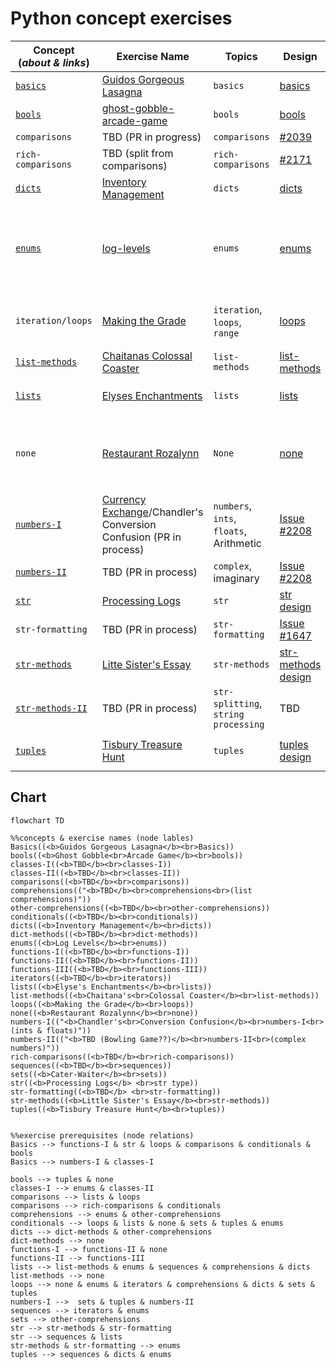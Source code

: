 # Python concept exercises

| **Concept<br>(_about & links_)**                                                                        | **Exercise Name**                                                                                                                      | **Topics**                              | **Design**                                                                                                                               | **Prerequisites**                                                                                                        |
| ------------------------------------------------------------------------------------------------------- | -------------------------------------------------------------------------------------------------------------------------------------- | --------------------------------------- | ---------------------------------------------------------------------------------------------------------------------------------------- | ------------------------------------------------------------------------------------------------------------------------ |
| [`basics`](https://github.com/exercism/v3/tree/master/languages/python/concepts/basics)                 | [Guidos Gorgeous Lasagna](https://github.com/exercism/v3/tree/master/languages/python/exercises/concept/guidos-gorgeous-lasagna)       | `basics`                                | [basics](https://github.com/exercism/v3/blob/master/languages/python/exercises/concept/guidos-gorgeous-lasagna/.meta/design.md)          | --                                                                                                                       |
| [`bools`](https://github.com/exercism/v3/tree/master/languages/python/concepts/bools)                   | [ghost-gobble-arcade-game](https://github.com/exercism/v3/tree/master/languages/python/exercises/concept/ghost-gobble-arcade-game)     | `bools`                                 | [bools](https://github.com/exercism/v3/blob/master/languages/python/exercises/concept/ghost-gobble-arcade-game/.meta/design.md)          | `basics`                                                                                                                 |
| `comparisons`                                                                                           | TBD (PR in progress)                                                                                                                   | `comparisons`                           | [#2039](https://github.com/exercism/v3/issues/2039)                                                                                      | `basics`                                                                                                                 |
| `rich-comparisons`                                                                                      | TBD (split from comparisons)                                                                                                           | `rich-comparisons`                      | [#2171](https://github.com/exercism/v3/issues/2171)                                                                                      | `comparisons`                                                                                                            |
| [`dicts`](https://github.com/exercism/v3/tree/master/languages/python/concepts/dicts)                   | [Inventory Management](https://github.com/exercism/v3/tree/master/languages/python/exercises/concept/inventory-management)             | `dicts`                                 | [dicts](https://github.com/exercism/v3/blob/master/languages/python/exercises/concept/inventory-management/.meta/design.md)              | `loops`, `lists`, `tuples`                                                                                               |
| [`enums`](https://github.com/exercism/v3/tree/master/languages/python/concepts/enums)                   | [log-levels](https://github.com/exercism/v3/tree/master/languages/python/exercises/concept/log-levels)                                 | `enums`                                 | [enums](https://github.com/exercism/v3/blob/master/languages/python/exercises/concept/log-levels/.meta/design.md)                        | `classes-I`, `conditionals`, `loops/iteration`, `comprehensions`, `sequences`, `str-formatting`, `str-methods`, `tuples` |
| `iteration/loops`                                                                                       | [Making the Grade](https://github.com/exercism/v3/tree/master/languages/python/exercises/concept/making-the-grade)                     | `iteration`, `loops`, `range`           | [loops](https://github.com/exercism/v3/blob/master/languages/python/exercises/concept/making-the-grade/.meta/design.md)                  | `basics`, `comparisons`, `conditionals`, `lists`, `strings`                                                              |
| [`list-methods`](https://github.com/exercism/v3/tree/master/languages/python/concepts/list-methods)     | [Chaitanas Colossal Coaster](https://github.com/exercism/v3/tree/master/languages/python/exercises/concept/chaitanas-colossal-coaster) | `list-methods`                          | [list-methods](https://github.com/exercism/v3/blob/master/languages/python/exercises/concept/chaitanas-colossal-coaster/.meta/design.md) | `lists`                                                                                                                  |
| [`lists`](https://github.com/exercism/v3/tree/master/languages/python/concepts/lists)                   | [Elyses Enchantments](https://github.com/exercism/v3/tree/master/languages/python/exercises/concept/elyses-enchantments)               | `lists`                                 | [lists](https://github.com/exercism/v3/blob/master/languages/python/exercises/concept/chaitanas-colossal-coaster/.meta/design.md)        | `comparisons`, `conditionals`, `strings`                                                                                 |
| `none`                                                                                                  | [Restaurant Rozalynn](https://github.com/exercism/v3/tree/master/languages/python/exercises/concept/restaurant-rozalynn)               | `None`                                  | [none](https://github.com/exercism/v3/blob/master/languages/python/exercises/concept/restaurant-rozalynn/.meta/design.md)                | `bools`, `conditionals`, `functions-I`, `dict-methods`, `list-methods`, `loops/iteration`                                |
| [`numbers-I`](https://github.com/exercism/v3/tree/master/languages/python/concepts/numbers)             | [Currency Exchange](https://github.com/exercism/v3/tree/master/languages/python/exercises/concept/currency-exchange)/Chandler's Conversion Confusion (PR in process)                                                                      | `numbers`, `ints`, `floats`, Arithmetic | [Issue #2208](https://github.com/exercism/v3/issues/2208)                                                                                | `basics`                                                                                                                 |
| [`numbers-II`](https://github.com/exercism/v3/tree/master/languages/python/concepts/numbers)            | TBD (PR in process)                                                                                                                    | `complex`, imaginary                    | [Issue #2208](https://github.com/exercism/v3/issues/2208)                                                                                | `numbers-I`                                                                                                              |
| [`str`](https://github.com/exercism/v3/tree/master/languages/python/concepts/strings)                   | [Processing Logs](https://github.com/exercism/v3/tree/master/languages/python/exercises/concept/processing-logs)                       | `str`                                   | [str design](https://github.com/exercism/v3/blob/master/languages/python/exercises/concept/processing-logs/.meta/design.md)              | `basics`                                                                                                                 |
| `str-formatting`                                                                                        | TBD (PR in process)                                                                                                                    | `str-formatting`                        | [Issue #1647](https://github.com/exercism/v3/issues/1648)                                                                                | `basics`, `strings`, `str-methods-I`                                                                                     |
| [`str-methods`](https://github.com/exercism/v3/tree/master/languages/python/concepts/string-methods)    | [Litte Sister's Essay](https://github.com/exercism/v3/tree/master/languages/python/exercises/concept/little-sisters-essay)             | `str-methods`                           | [str-methods design](https://github.com/exercism/v3/blob/master/languages/python/exercises/concept/little-sisters-essay/.meta/design.md) | `basics`, `strings`                                                                                                      |
| [`str-methods-II`](https://github.com/exercism/v3/tree/master/languages/python/concepts/string-methods) | TBD (PR in process)                                                                                                                    | `str-splitting`, `string processing`    | TBD                                                                                                                                      | `basics`, `strings`, `str-methods-I`                                                                                     |
| [`tuples`](https://github.com/exercism/v3/tree/master/languages/python/concepts/tuples)                 | [Tisbury Treasure Hunt](https://github.com/exercism/v3/tree/master/languages/python/exercises/concept/tisbury-treasure-hunt)           | `tuples`                                | [tuples design](https://github.com/exercism/v3/blob/master/languages/python/exercises/concept/tisbury-treasure-hunt/.meta/design.md)     | `bools`, `loops`, `conditionals`, `numbers-I`                                                                            |

## Chart

```mermaid
flowchart TD

%%concepts & exercise names (node lables)
Basics((<b>Guidos Gorgeous Lasagna</b><br>Basics))
bools((<b>Ghost Gobble<br>Arcade Game</b><br>bools))
classes-I((<b>TBD</b><br>classes-I))
classes-II((<b>TBD</b><br>classes-II))
comparisons((<b>TBD</b><br>comparisons))
comprehensions(("<b>TBD</b><br>comprehensions<br>(list comprehensions)"))
other-comprehensions((<b>TBD</b><br>other-comprehensions))
conditionals((<b>TBD</b><br>conditionals))
dicts((<b>Inventory Management</b><br>dicts))
dict-methods((<b>TBD</b><br>dict-methods))
enums((<b>Log Levels</b><br>enums))
functions-I((<b>TBD</b><br>functions-I))
functions-II((<b>TBD</b><br>functions-II))
functions-III((<b>TBD</b><br>functions-III))
iterators((<b>TBD</b><br>iterators))
lists((<b>Elyse's Enchantments</b><br>lists))
list-methods((<b>Chaitana's<br>Colossal Coaster</b><br>list-methods))
loops((<b>Making the Grade</b><br>loops))
none((<b>Restaurant Rozalynn</b><br>none))
numbers-I(("<b>Chandler's<br>Conversion Confusion</b><br>numbers-I<br>(ints & floats)"))
numbers-II(("<b>TBD (Bowling Game??)</b><br>numbers-II<br>(complex numbers)"))
rich-comparisons((<b>TBD</b><br>rich-comparisons))
sequences((<b>TBD</b><br>sequences))
sets((<b>Cater-Waiter</b><br>sets))
str((<b>Processing Logs</b> <br>str type))
str-formatting((<b>TBD</b> <br>str-formatting))
str-methods((<b>Little Sister's Essay</b><br>str-methods))
tuples((<b>Tisbury Treasure Hunt</b><br>tuples))


%%exercise prerequisites (node relations)
Basics --> functions-I & str & loops & comparisons & conditionals & bools
Basics --> numbers-I & classes-I

bools --> tuples & none
classes-I --> enums & classes-II
comparisons --> lists & loops
comparisons --> rich-comparisons & conditionals
comprehensions --> enums & other-comprehensions
conditionals --> loops & lists & none & sets & tuples & enums
dicts --> dict-methods & other-comprehensions
dict-methods --> none
functions-I --> functions-II & none
functions-II --> functions-III
lists --> list-methods & enums & sequences & comprehensions & dicts
list-methods --> none
loops --> none & enums & iterators & comprehensions & dicts & sets & tuples
numbers-I -->  sets & tuples & numbers-II
sequences --> iterators & enums
sets --> other-comprehensions
str --> str-methods & str-formatting
str --> sequences & lists
str-methods & str-formatting --> enums
tuples --> sequences & dicts & enums
```
